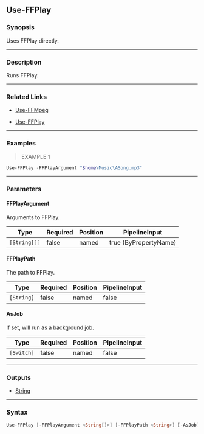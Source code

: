Use-FFPlay
----------




### Synopsis
Uses FFPlay directly.



---


### Description

Runs FFPlay.



---


### Related Links
* [Use-FFMpeg](Use-FFMpeg.md)



* [Use-FFPlay](Use-FFPlay.md)





---


### Examples
> EXAMPLE 1

```PowerShell
Use-FFPlay -FFPlayArgument "$home\Music\ASong.mp3"
```


---


### Parameters
#### **FFPlayArgument**

Arguments to FFPlay.






|Type        |Required|Position|PipelineInput        |
|------------|--------|--------|---------------------|
|`[String[]]`|false   |named   |true (ByPropertyName)|



#### **FFPlayPath**

The path to FFPlay.






|Type      |Required|Position|PipelineInput|
|----------|--------|--------|-------------|
|`[String]`|false   |named   |false        |



#### **AsJob**

If set, will run as a background job.






|Type      |Required|Position|PipelineInput|
|----------|--------|--------|-------------|
|`[Switch]`|false   |named   |false        |





---


### Outputs
* [String](https://learn.microsoft.com/en-us/dotnet/api/System.String)






---


### Syntax
```PowerShell
Use-FFPlay [-FFPlayArgument <String[]>] [-FFPlayPath <String>] [-AsJob] [<CommonParameters>]
```
